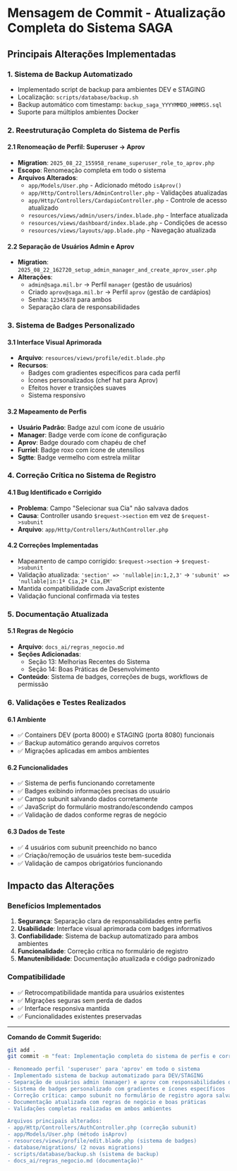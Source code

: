 # Mensagem de Commit - Atualização Completa do Sistema SAGA

## Principais Alterações Implementadas

### 1. Sistema de Backup Automatizado
- Implementado script de backup para ambientes DEV e STAGING
- Localização: `scripts/database/backup.sh`
- Backup automático com timestamp: `backup_saga_YYYYMMDD_HHMMSS.sql`
- Suporte para múltiplos ambientes Docker

### 2. Reestruturação Completa do Sistema de Perfis

#### 2.1 Renomeação de Perfil: Superuser → Aprov
- **Migration**: `2025_08_22_155958_rename_superuser_role_to_aprov.php`
- **Escopo**: Renomeação completa em todo o sistema
- **Arquivos Alterados**:
  - `app/Models/User.php` - Adicionado método `isAprov()`
  - `app/Http/Controllers/AdminController.php` - Validações atualizadas
  - `app/Http/Controllers/CardapioController.php` - Controle de acesso atualizado
  - `resources/views/admin/users/index.blade.php` - Interface atualizada
  - `resources/views/dashboard/index.blade.php` - Condições de acesso
  - `resources/views/layouts/app.blade.php` - Navegação atualizada

#### 2.2 Separação de Usuários Admin e Aprov
- **Migration**: `2025_08_22_162720_setup_admin_manager_and_create_aprov_user.php`
- **Alterações**:
  - `admin@saga.mil.br` → Perfil `manager` (gestão de usuários)
  - Criado `aprov@saga.mil.br` → Perfil `aprov` (gestão de cardápios)
  - Senha: `12345678` para ambos
  - Separação clara de responsabilidades

### 3. Sistema de Badges Personalizado

#### 3.1 Interface Visual Aprimorada
- **Arquivo**: `resources/views/profile/edit.blade.php`
- **Recursos**:
  - Badges com gradientes específicos para cada perfil
  - Ícones personalizados (chef hat para Aprov)
  - Efeitos hover e transições suaves
  - Sistema responsivo

#### 3.2 Mapeamento de Perfis
- **Usuário Padrão**: Badge azul com ícone de usuário
- **Manager**: Badge verde com ícone de configuração
- **Aprov**: Badge dourado com chapéu de chef
- **Furriel**: Badge roxo com ícone de utensílios
- **Sgtte**: Badge vermelho com estrela militar

### 4. Correção Crítica no Sistema de Registro

#### 4.1 Bug Identificado e Corrigido
- **Problema**: Campo "Selecionar sua Cia" não salvava dados
- **Causa**: Controller usando `$request->section` em vez de `$request->subunit`
- **Arquivo**: `app/Http/Controllers/AuthController.php`

#### 4.2 Correções Implementadas
- Mapeamento de campo corrigido: `$request->section` → `$request->subunit`
- Validação atualizada: `'section' => 'nullable|in:1,2,3'` → `'subunit' => 'nullable|in:1ª Cia,2ª Cia,EM'`
- Mantida compatibilidade com JavaScript existente
- Validação funcional confirmada via testes

### 5. Documentação Atualizada

#### 5.1 Regras de Negócio
- **Arquivo**: `docs_ai/regras_negocio.md`
- **Seções Adicionadas**:
  - Seção 13: Melhorias Recentes do Sistema
  - Seção 14: Boas Práticas de Desenvolvimento
- **Conteúdo**: Sistema de badges, correções de bugs, workflows de permissão

### 6. Validações e Testes Realizados

#### 6.1 Ambiente
- ✅ Containers DEV (porta 8000) e STAGING (porta 8080) funcionais
- ✅ Backup automático gerando arquivos corretos
- ✅ Migrações aplicadas em ambos ambientes

#### 6.2 Funcionalidades
- ✅ Sistema de perfis funcionando corretamente
- ✅ Badges exibindo informações precisas do usuário
- ✅ Campo subunit salvando dados corretamente
- ✅ JavaScript do formulário mostrando/escondendo campos
- ✅ Validação de dados conforme regras de negócio

#### 6.3 Dados de Teste
- ✅ 4 usuários com subunit preenchido no banco
- ✅ Criação/remoção de usuários teste bem-sucedida
- ✅ Validação de campos obrigatórios funcionando

## Impacto das Alterações

### Benefícios Implementados
1. **Segurança**: Separação clara de responsabilidades entre perfis
2. **Usabilidade**: Interface visual aprimorada com badges informativos
3. **Confiabilidade**: Sistema de backup automatizado para ambos ambientes
4. **Funcionalidade**: Correção crítica no formulário de registro
5. **Manutenibilidade**: Documentação atualizada e código padronizado

### Compatibilidade
- ✅ Retrocompatibilidade mantida para usuários existentes
- ✅ Migrações seguras sem perda de dados
- ✅ Interface responsiva mantida
- ✅ Funcionalidades existentes preservadas

---

**Comando de Commit Sugerido:**
```bash
git add .
git commit -m "feat: Implementação completa do sistema de perfis e correções críticas

- Renomeado perfil 'superuser' para 'aprov' em todo o sistema
- Implementado sistema de backup automatizado para DEV/STAGING  
- Separação de usuários admin (manager) e aprov com responsabilidades distintas
- Sistema de badges personalizado com gradientes e ícones específicos
- Correção crítica: campo subunit no formulário de registro agora salva corretamente
- Documentação atualizada com regras de negócio e boas práticas
- Validações completas realizadas em ambos ambientes

Arquivos principais alterados:
- app/Http/Controllers/AuthController.php (correção subunit)
- app/Models/User.php (método isAprov)
- resources/views/profile/edit.blade.php (sistema de badges)
- database/migrations/ (2 novas migrations)
- scripts/database/backup.sh (sistema de backup)
- docs_ai/regras_negocio.md (documentação)"
```
